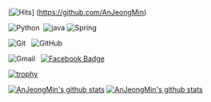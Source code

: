 [![Hits](https://hits.seeyoufarm.com/api/count/incr/badge.svg?url=https%3A%2F%2Fgithub.com%2FAnJeongMin&count_bg=%234DE187&title_bg=%237CB3FF&icon=waze.svg&icon_color=%2316272D&title=HIT&edge_flat=false)]
(https://github.com/AnJeongMin)


![Python](https://img.shields.io/badge/python-3776AB?logo=python&logoColor=white) &nbsp;![java](https://img.shields.io/badge/Java-007396?&logo=java&logoColor=white)
![Spring](https://img.shields.io/badge/spring-6DB33F?logo=spring&logoColor=white)


![Git](https://img.shields.io/badge/git-F05032?&logo=git&logoColor=white) &nbsp; ![GitHub](https://img.shields.io/badge/github-181717?&logo=github&logoColor=white)


![Gmail](https://img.shields.io/badge/Gmail-d14836?&logo=Gmail&logoColor=white&link=mailto:ajhappy12@gmail) &nbsp; [![Facebook Badge](https://img.shields.io/badge/facebook-1877f2?&logo=facebook&logoColor=white&link=https://www.facebook.com/ajhappy12)](https://www.facebook.com/ajhappy12)

 [![trophy](https://github-profile-trophy.vercel.app/?username=AnJeongMin&row=1)](https://github.com/ryo-ma/github-profile-trophy)
 
 [![AnJeongMin's github stats](https://github-readme-stats.vercel.app/api?username=AnJeongMin&show_icons=true)](https://github.com/AnJeongMin) [![AnJeongMin's github stats](https://github-readme-stats.vercel.app/api/top-langs/?username=AnJeongMin&show_icons=true&hide_border=true&title_color=004386&icon_color=004386&layout=compact)](https://github.com/AnJeongMin)
